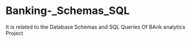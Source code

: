 # Banking-_Schemas_SQL

It is related to the Database Schemas and SQL Queries Of BAnk analytics Project
